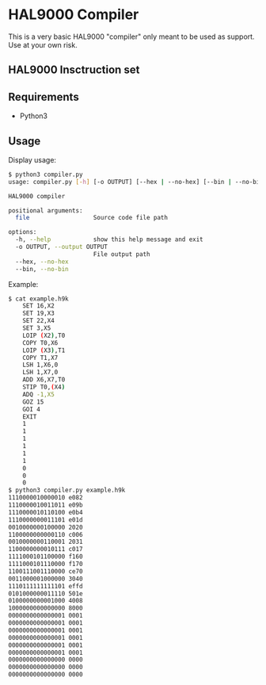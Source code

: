 # HAL9000 Compiler

This is a very basic HAL9000 "compiler" only meant to be used as support. Use at your own risk.

## HAL9000 Insctruction set


## Requirements

- Python3

## Usage

Display usage:

```bash
$ python3 compiler.py
usage: compiler.py [-h] [-o OUTPUT] [--hex | --no-hex] [--bin | --no-bin] [file]

HAL9000 compiler

positional arguments:
  file                  Source code file path

options:
  -h, --help            show this help message and exit
  -o OUTPUT, --output OUTPUT
                        File output path
  --hex, --no-hex
  --bin, --no-bin
```

Example:

```bash
$ cat example.h9k
	SET 16,X2
	SET 19,X3
	SET 22,X4
	SET 3,X5
	LOIP (X2),T0
	COPY T0,X6
	LOIP (X3),T1
	COPY T1,X7
	LSH 1,X6,0
	LSH 1,X7,0
	ADD X6,X7,T0
	STIP T0,(X4)
	ADQ -1,X5
	GOZ 15
	GOI 4
	EXIT
	1
	1
	1
	1
	1
	1
	0
	0
	0
$ python3 compiler.py example.h9k
1110000010000010 e082
1110000010011011 e09b
1110000010110100 e0b4
1110000000011101 e01d
0010000000100000 2020
1100000000000110 c006
0010000000110001 2031
1100000000010111 c017
1111000101100000 f160
1111000101110000 f170
1100111001110000 ce70
0011000001000000 3040
1110111111111101 effd
0101000000011110 501e
0100000000001000 4008
1000000000000000 8000
0000000000000001 0001
0000000000000001 0001
0000000000000001 0001
0000000000000001 0001
0000000000000001 0001
0000000000000001 0001
0000000000000000 0000
0000000000000000 0000
0000000000000000 0000
```


